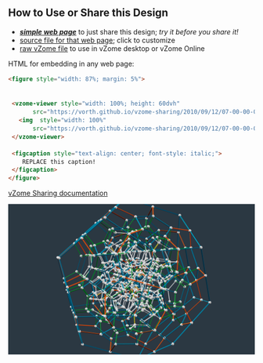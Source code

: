 
## How to Use or Share this Design

 - [***simple web page***](<https://vorth.github.io/vzome-sharing/2010/09/12/07-00-00-000Z-120cell_0+2tau/>) to just share this design; *try it before you share it!*
 - [source file for that web page](<https://github.com/vorth/vzome-sharing/edit/main/2010/09/12/07-00-00-000Z-120cell_0+2tau/index.md>); click to customize
 - [raw vZome file](<https://raw.githubusercontent.com/vorth/vzome-sharing/main/2010/09/12/07-00-00-000Z-120cell_0+2tau/120cell_0+2tau.vZome>) to use in vZome desktop or vZome Online
 
 HTML for embedding in any web page:
 ```html
<figure style="width: 87%; margin: 5%">
  
  
  <vzome-viewer style="width: 100%; height: 60dvh" 
        src="https://vorth.github.io/vzome-sharing/2010/09/12/07-00-00-000Z-120cell_0+2tau/120cell_0+2tau.vZome" >
    <img  style="width: 100%"
        src="https://vorth.github.io/vzome-sharing/2010/09/12/07-00-00-000Z-120cell_0+2tau/120cell_0+2tau.png" >
  </vzome-viewer>

  <figcaption style="text-align: center; font-style: italic;">
     REPLACE this caption!
  </figcaption>
</figure>

 ```

[vZome Sharing documentation](https://vzome.github.io/vzome/sharing.html#how-it-works)

![Image](<120cell_0+2tau.png>)

